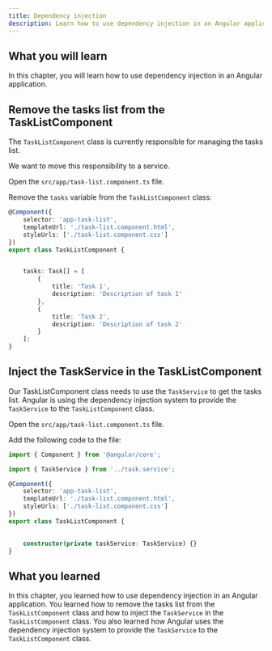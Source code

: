 ```yaml
---
title: Dependency injection
description: Learn how to use dependency injection in an Angular application.
---
```


## What you will learn

In this chapter, you will learn how to use dependency injection in an Angular application.

## Remove the tasks list from the TaskListComponent

The `TaskListComponent` class is currently responsible for managing the tasks list.

We want to move this responsibility to a service.

Open the `src/app/task-list.component.ts` file.

Remove the `tasks` variable from the `TaskListComponent` class:

```typescript del={"remove the task list": 8-18}
@Component({
    selector: 'app-task-list',
    templateUrl: './task-list.component.html',
    styleUrls: ['./task-list.component.css']
})
export class TaskListComponent {


    tasks: Task[] = [
        {
            title: 'Task 1',
            description: 'Description of task 1'
        },
        {
            title: 'Task 2',
            description: 'Description of task 2'
        }
    ];
}
```

## Inject the TaskService in the TaskListComponent

Our TaskListComponent class needs to use the `TaskService` to get the tasks list.
Angular is using the dependency injection system to provide the `TaskService` to the `TaskListComponent` class.

Open the `src/app/task-list.component.ts` file.

Add the following code to the file:

```typescript ins={"import the TaskService": 2-3} ins={"Inject the TaskService in the class constructor": 12-13}
import { Component } from '@angular/core';

import { TaskService } from '../task.service';

@Component({
    selector: 'app-task-list',
    templateUrl: './task-list.component.html',
    styleUrls: ['./task-list.component.css']
})
export class TaskListComponent {

    
    constructor(private taskService: TaskService) {}
}
```

## What you learned

In this chapter, you learned how to use dependency injection in an Angular application. You learned how to remove the tasks list from the `TaskListComponent` class and how to inject the `TaskService` in the `TaskListComponent` class. You also learned how Angular uses the dependency injection system to provide the `TaskService` to the `TaskListComponent` class.
